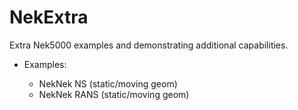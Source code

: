 # NekExtra

Extra Nek5000 examples and demonstrating additional capabilities.

 - Examples:
 
   - NekNek NS (static/moving geom)
   - NekNek RANS (static/moving geom)
